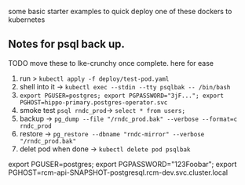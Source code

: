 some basic starter examples to quick deploy one of these dockers to kubernetes


## Notes for psql back up.
TODO move these to lke-crunchy once complete. here for ease

1. run > `kubectl apply -f deploy/test-pod.yaml`
2. shell into it -> `kubectl exec --stdin --tty psqlbak -- /bin/bash`
3. `export PGUSER=postgres; export PGPASSWORD="3jF..."; export PGHOST=hippo-primary.postgres-operator.svc`
4. smoke test `psql rndc_prod`-> `select * from users;`
5. backup -> `pg_dump --file "/rndc_prod.bak" --verbose --format=c rndc_prod`
6. restore -> `pg_restore --dbname "rndc-mirror" --verbose "/rndc_prod.bak"`
7. delet pod when done -> `kubectl delete pod psqlbak`


export PGUSER=postgres; export PGPASSWORD="123Foobar"; export PGHOST=rcm-api-SNAPSHOT-postgresql.rcm-dev.svc.cluster.local
